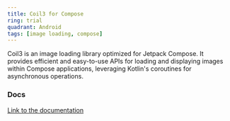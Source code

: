```yaml
---
title: Coil3 for Compose
ring: trial
quadrant: Android
tags: [image loading, compose]
---
```


Coil3 is an image loading library optimized for Jetpack Compose. It provides efficient and easy-to-use APIs for loading and displaying images within Compose applications, leveraging Kotlin's coroutines for asynchronous operations.

### Docs

[Link to the documentation](https://coil-kt.github.io/coil/)
